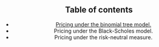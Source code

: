 <head>
  <script type="text/x-mathjax-config"> MathJax.Hub.Config({ TeX: { equationNumbers: { autoNumber: "all" } } }); </script>
  <script type="text/x-mathjax-config">
    MathJax.Hub.Config({
      tex2jax: {
        inlineMath: [ ['$','$'], ["\\(","\\)"] ],
         displayMath: [ ['$$','$$'], ["\\[","\\]"] ],
         processEscapes: true
      }
    });
  </script>
  <script src="https://cdn.mathjax.org/mathjax/latest/MathJax.js?config=TeX-AMS-MML_HTMLorMML" type="text/javascript"></script>
  <meta name="google-site-verification" content="kuks5e4as6qBaGVCSzmHkQJa5Tss89_g5DmRXeUi7K8" />
</head>


<header>


  <h2>Table of contents</h2>
<nav>
<ul>

  <li> <a href="#Pricing_Options">
    Pricing under the binomial tree model.</a>
  </li>
  <li>
    Pricing under the Black-Scholes model.
  </li>
  <li>
    Pricing under the risk-neutral measure.
  </li>
</ul>


</nav>
</header>
